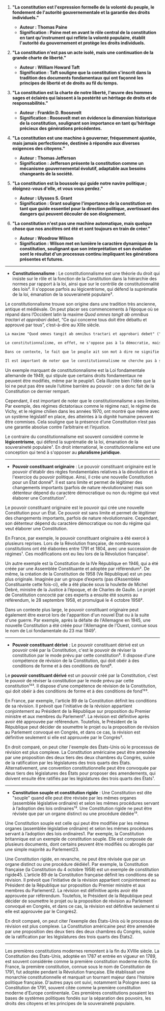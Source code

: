 1. **"La constitution est l'expression formelle de la volonté du peuple, le fondement de l'autorité gouvernementale et la garantie des droits individuels."**
   - **Auteur : Thomas Paine**
   - **Signification : Paine met en avant le rôle central de la constitution en tant qu'instrument qui reflète la volonté populaire, établit l'autorité du gouvernement et protège les droits individuels.**

2. **"La constitution n'est pas un acte isolé, mais une continuation de la grande charte de liberté."**
   - **Auteur : William Howard Taft**
   - **Signification : Taft souligne que la constitution s'inscrit dans la tradition des documents fondamentaux qui ont façonné les principes de liberté et de droits au fil du temps.**

3. **"La constitution est la charte de notre liberté, l'œuvre des hommes sages et éclairés qui laissent à la postérité un héritage de droits et de responsabilités."**
   - **Auteur : Franklin D. Roosevelt**
   - **Signification : Roosevelt met en évidence la dimension historique de la constitution, soulignant son importance en tant qu'héritage précieux des générations précédentes.**

4. **"La constitution est une machine à gouverner, fréquemment ajustée, mais jamais perfectionnée, destinée à répondre aux diverses exigences des citoyens."**
   - **Auteur : Thomas Jefferson**
   - **Signification : Jefferson présente la constitution comme un mécanisme gouvernemental évolutif, adaptable aux besoins changeants de la société.**

5. **"La constitution est la boussole qui guide notre navire politique ; éloignez-vous d'elle, et vous vous perdez."**
   - **Auteur : Ulysses S. Grant**
   - **Signification : Grant souligne l'importance de la constitution en tant que guide essentiel pour la direction politique, avertissant des dangers qui peuvent découler de son éloignement.**

6. **"La constitution n'est pas une machine automatique, mais quelque chose que nos ancêtres ont été et sont toujours en train de créer."**
   - **Auteur : Woodrow Wilson**
   - **Signification : Wilson met en lumière le caractère dynamique de la constitution, soulignant que son interprétation et son évolution sont le résultat d'un processus continu impliquant les générations présentes et futures.**

---

- **Constitutionnalisme** : Le constitutionnalisme est une théorie du droit qui insiste sur le rôle et la fonction de la Constitution dans la hiérarchie des normes par rapport à la loi, ainsi que sur le contrôle de constitutionnalité des lois². Il s'oppose parfois au légicentrisme, qui défend la suprématie de la loi, émanation de la souveraineté populaire².

Le constitutionnalisme trouve son origine dans une tradition très ancienne, antique et médiévale. On peut placer ses commencements à l’époque où se répand dans l’Occident latin la maxime *Quod omnes tangit ab omnibus tractari et approbari debet*, “Ce qui concerne tous doit être débattu et approuvé par tous”, c’est-à-dire au XIIIe siècle.

```md
La maxime "Quod omnes tangit ab omnibus tractari et approbari debet" ("Ce qui concerne tous doit être débattu et approuvé par tous") est en effet un principe démocratique, mais elle est aussi à la base du constitutionnalisme. 

Le constitutionnalisme, en effet, ne s'oppose pas à la démocratie, mais cherche plutôt à la structurer et à la limiter pour éviter les abus de pouvoir. Il s'agit de mettre en place des règles et des procédures pour encadrer le débat démocratique et garantir que les décisions prises respectent les droits fondamentaux de tous les citoyens.

Dans ce contexte, le fait que le peuple ait son mot à dire ne signifie pas nécessairement que les droits fondamentaux peuvent être enlevés. Au contraire, le constitutionnalisme vise à protéger ces droits en établissant des limites au pouvoir du peuple et en veillant à ce que les décisions prises soient justes et équitables pour tous.

Il est important de noter que le constitutionnalisme ne cherche pas à supprimer la démocratie, mais plutôt à la renforcer en garantissant que le pouvoir est exercé de manière responsable et respectueuse des droits de tous.
```

Un exemple marquant de constitutionnalisme est la Loi fondamentale allemande de 1949, qui stipule que certains droits fondamentaux ne peuvent être modifiés, même par le peuple1. Cela illustre bien l’idée que la loi ne peut pas être seule l’ultime barrière au pouvoir : on a donc fait de la Constitution ce dernier rempart.

Cependant, il est important de noter que le constitutionnalisme a ses limites. Par exemple, des régimes dictatoriaux comme le régime nazi, le régime de Vichy, et le régime chilien dans les années 1970, ont montré que même avec un système législatif en place, des atteintes à la dignité humaine peuvent être commises. Cela souligne que la présence d’une Constitution n’est pas une garantie absolue contre l’arbitraire et l’injustice.

Le contraire du constitutionnalisme est souvent considéré comme le **légicentrisme**, qui défend la suprématie de la loi, émanation de la souveraineté populaire¹. En droit international, le constitutionnalisme est une conception qui tend à s'opposer au **pluralisme juridique**.

---
- **Pouvoir constituant originaire** : Le pouvoir constituant originaire est le pouvoir d'établir des règles fondamentales relatives à la dévolution et à l'exercice du pouvoir politique. Ainsi, il crée une nouvelle Constitution pour un État donné⁵. Il est sans limite et permet de légitimer des changements importants (parfois de nature révolutionnaire) mais son détenteur dépend du caractère démocratique ou non du régime qui veut élaborer une Constitution⁷.

Le pouvoir constituant originaire est le pouvoir qui crée une nouvelle Constitution pour un État. Ce pouvoir est sans limite et permet de légitimer des changements importants, parfois de nature révolutionnaire. Cependant, son détenteur dépend du caractère démocratique ou non du régime qui veut élaborer une Constitution.

En France, par exemple, le pouvoir constituant originaire a été exercé à plusieurs reprises. Lors de la Révolution française, de nombreuses constitutions ont été élaborées entre 1791 et 1804, avec une succession de régimes¹. Ces modifications ont eu lieu lors de la Révolution française¹.

Un autre exemple est la Constitution de la IVe République en 1946, qui a été créée par une Assemblée Constituante et adoptée par référendum². De même, la création de la Constitution de 1958 (Ve République) est un peu plus originale. Imaginée par un groupe d’experts (pas d’Assemblée Constituante cette fois-ci), elle a été placée sous la houlette de Michel Debré, ministre de la Justice à l’époque, et de Charles de Gaulle. Le projet de Constitution concocté par ces experts a ensuite été soumis au référendum, le 28 septembre 1958, et promulgué le 4 octobre 1958².

Dans un contexte plus large, le pouvoir constituant originaire peut également être exercé lors de l'apparition d'un nouvel État ou à la suite d'une guerre. Par exemple, après la défaite de l'Allemagne en 1945, une nouvelle Constitution a été créée pour l'Allemagne de l'Ouest, connue sous le nom de Loi fondamentale du 23 mai 1949¹.

---
- **Pouvoir constituant dérivé** : Le pouvoir constituant dérivé est un pouvoir créé par la Constitution, c'est le pouvoir de réviser la constitution par le mode prévu par cette constitution⁵. Il dispose d'une compétence de révision de la Constitution, qui doit obéir à des conditions de forme et à des conditions de fond⁸.

Le **pouvoir constituant dérivé** est un pouvoir créé par la Constitution, c'est le pouvoir de réviser la constitution par le mode prévu par cette constitution¹²³. Il dispose d'une compétence de révision de la Constitution, qui doit obéir à des conditions de forme et à des conditions de fond¹²³.

En France, par exemple, l'article 89 de la Constitution définit les conditions de sa révision. Il prévoit que l'initiative de la révision appartient conjointement au Président de la République sur proposition du Premier ministre et aux membres du Parlement². La révision est définitive après avoir été approuvée par référendum. Toutefois, le Président de la République peut décider de soumettre le projet ou la proposition de révision au Parlement convoqué en Congrès, et dans ce cas, la révision est définitive seulement si elle est approuvée par le Congrès².

En droit comparé, on peut citer l'exemple des États-Unis où le processus de révision est plus complexe. La Constitution américaine peut être amendée par une proposition des deux tiers des deux chambres du Congrès, suivie de la ratification par les législatures des trois quarts des États. Alternativement, une convention constitutionnelle peut être convoquée par deux tiers des législatures des États pour proposer des amendements, qui doivent ensuite être ratifiés par les législatures des trois quarts des États¹.

---
- **Constitution souple et constitution rigide** : Une Constitution est dite "souple" quand elle peut être révisée par les mêmes organes (assemblée législative ordinaire) et selon les mêmes procédures servant à l’adoption des lois ordinaires¹³. Une Constitution rigide ne peut être révisée que par un organe distinct ou une procédure dédiée¹³.

Une Constitution souple est celle qui peut être modifiée par les mêmes organes (assemblée législative ordinaire) et selon les mêmes procédures servant à l’adoption des lois ordinaires1. Par exemple, la Constitution britannique est un exemple de constitution souple. Elle est composée de plusieurs documents, dont certains peuvent être modifiés ou abrogés par une simple majorité au Parlement23.

Une Constitution rigide, en revanche, ne peut être révisée que par un organe distinct ou une procédure dédiée1. Par exemple, la Constitution française (la Constitution du 4 octobre 1958) est un exemple de constitution rigide45. L’article 89 de la Constitution française définit les conditions de sa révision. Il prévoit que l’initiative de la révision appartient conjointement au Président de la République sur proposition du Premier ministre et aux membres du Parlement2. La révision est définitive après avoir été approuvée par référendum. Toutefois, le Président de la République peut décider de soumettre le projet ou la proposition de révision au Parlement convoqué en Congrès, et dans ce cas, la révision est définitive seulement si elle est approuvée par le Congrès2.

En droit comparé, on peut citer l’exemple des États-Unis où le processus de révision est plus complexe. La Constitution américaine peut être amendée par une proposition des deux tiers des deux chambres du Congrès, suivie de la ratification par les législatures des trois quarts des États2.

---

Les premières constitutions modernes remontent à la fin du XVIIIe siècle. La Constitution des États-Unis, adoptée en 1787 et entrée en vigueur en 1789, est souvent considérée comme la première constitution moderne écrite. En France, la première constitution, connue sous le nom de Constitution de 1791, fut adoptée pendant la Révolution française. Elle établissait une monarchie constitutionnelle et marquait un tournant majeur dans l'histoire politique française. D'autres pays ont suivi, notamment la Pologne avec sa Constitution de 1791, souvent citée comme la première constitution moderne d'Europe continentale. Ces premières constitutions posaient les bases de systèmes politiques fondés sur la séparation des pouvoirs, les droits des citoyens et les principes de la souveraineté populaire.